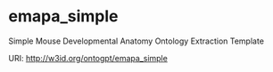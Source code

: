 # emapa_simple

Simple Mouse Developmental Anatomy Ontology Extraction Template

URI: http://w3id.org/ontogpt/emapa_simple


